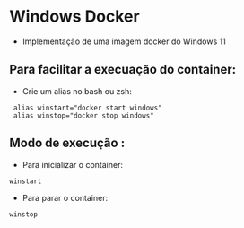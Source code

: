 # Windows Docker

- Implementação de uma imagem docker do Windows 11

## Para facilitar a execuação do container:

- Crie um alias no bash ou zsh:

 ```
  alias winstart="docker start windows"
  alias winstop="docker stop windows"
 ```

## Modo de execução :

- Para inicializar o container:

 ```
 winstart
 ```

- Para parar o container:

 ```
 winstop
 ```
